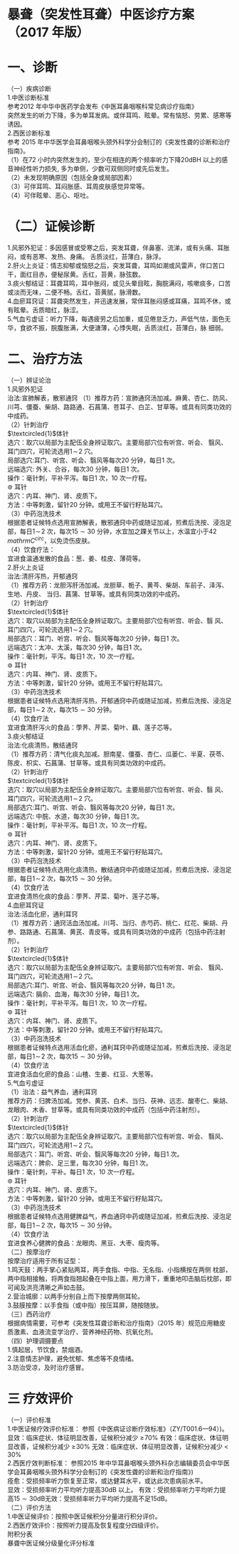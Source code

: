 # 暴聋（突发性耳聋）中医诊疗方案 （2017 年版）  
# 一、诊断  
（一）疾病诊断  
1.中医诊断标准  
参考2012 年中华中医药学会发布《中医耳鼻咽喉科常见病诊疗指南》  
突然发生的听力下降，多为单耳发病。或伴耳鸣、眩晕。常有恼怒、劳累、感寒等诱因。  
2.西医诊断标准  
参考 2015 年中华医学会耳鼻咽喉头颈外科学分会制订的《突发性聋的诊断和治疗指南》。  
（1）在72 小时内突然发生的，至少在相连的两个频率听力下降20dBH 以上的感音神经性听力损失, 多为单侧，少数可双侧同时或先后发生。  
（2）未发现明确原因（包括全身或局部因素）  
（3）可伴耳鸣、耳闷胀感、耳周皮肤感觉异常等。  
（4）可伴眩晕、恶心、呕吐。  
# （二）证候诊断  
1.风邪外犯证：多因感冒或受寒之后，突发耳聋，伴鼻塞、流涕，或有头痛、耳胀闷，或有恶寒、发热、身痛。 舌质淡红，苔薄白，脉浮。  
2.肝火上炎证：情志抑郁或恼怒之后，突发耳聋，耳鸣如潮或风雷声，伴口苦口干，面红目赤，便秘尿黄。舌红，苔黄，脉弦数。  
3.痰火郁结证：耳聋耳鸣，耳中胀闷，或见头晕目眩，胸脘满闷，咳嗽痰多，口苦或淡而无味，二便不畅。舌红，苔黄腻，脉滑数。  
4.血瘀耳窍证：耳聋突然发生，并迅速发展，常伴耳胀闷感或耳痛，耳鸣不休，或有眩晕。舌质暗红，脉涩。  
5.气血亏虚证：听力下降，每遇疲劳之后加重，或见倦怠乏力，声低气怯，面色无华，食欲不振，脘腹胀满，大便溏薄，心悸失眠，舌质淡红，苔薄白，脉 细弱。  
# 二、治疗方法  
（一）辨证论治  
1.风邪外犯证  
治法:宣肺解表，散邪通窍  （1）推荐方药：宣肺通窍汤加减。麻黄、杏仁、防风、川芎、僵蚕、柴胡、路路通、石菖蒲、苍耳子、白芷、甘草等。或具有同类功效的中成药。  
（2）针刺治疗  
$\textcircled{1}$体针  
选穴：取穴以局部为主配伍全身辨证取穴。主要局部穴位有听宫、听会、 翳风、耳门四穴，可轮流选用$1\!\sim\!2$ 穴。  
局部选穴:耳门、听宫、听会、翳风等每次20 分钟，每日1 次。  
远端选穴: 外关、合谷，每次30 分钟，每日1 次。  
操作：毫针刺，平补平泻。每日1 次，10 次一疗程。  
$\circledcirc$  耳针  
选穴：内耳、神门、肾、皮质下。  
方法：中等刺激，留针20 分钟。或用王不留行籽贴耳穴。  
（3）中药泡洗技术  
根据患者证候特点选用宣肺解表，散邪通窍中药或随证加减，煎煮后洗按、浸泡足部，每日$1\!\sim\!2$ 次，每次$15{\sim}30$ 分钟，水宜加之踝关节以上，水温宜小于$42\,mathrm{C}^{circ}$，以免烫伤皮肤。  
（4）饮食疗法：  
宜进食温通发散的食品：葱、姜、桂皮、薄荷等。  
2.肝火上炎证  
治法:清肝泻热，开郁通窍  
（1）推荐方药：龙胆泻肝汤加减。龙胆草、栀子、黄芩、柴胡、车前子、泽泻、生地、丹皮、 当归、菖蒲、甘草等。或具有同类功效的中成药。  
（2）针刺治疗  
$\textcircled{1}$体针  
选穴：取穴以局部为主配伍全身辨证取穴。主要局部穴位有听宫、听会、翳 风、耳门四穴，可轮流选用$1\!\sim\!2$ 穴。  
局部选穴：耳门、听宫、听会、翳风等每次20 分钟，每日1 次。  
远端选穴：太冲、太溪，每次30 分钟，每日1 次。  
操作：毫针刺，平泻。每日1 次，10 次一疗程。  
$\circledcirc$  耳针  
选穴：内耳、神门、肾、皮质下。  
方法：中等刺激，留针20 分钟。或用王不留行籽贴耳穴。  
（3）中药泡洗技术  
根据患者证候特点选用清肝泻热，开郁通窍中药或随证加减，煎煮后洗按、浸泡足部，每日$1\!\sim\!2$ 次，每次$15{\sim}30$ 分钟。  
（4）饮食疗法  
宜进食清肝泻火的食品：荸荠、芹菜、菊叶、藕、莲子芯等。  
3.痰火郁结证  
治法:化痰清热，散结通窍  
（1）推荐方药：清气化痰丸加减。胆南星、僵蚕、杏仁、瓜蒌仁、半夏、茯苓、陈皮、枳实、石菖蒲、甘草等。或具有同类功效的中成药。  
（2）针刺治疗  
$\textcircled{1}$体针  
选穴：取穴以局部为主配伍全身辨证取穴。主要局部穴位有听宫、听会、翳 风、耳门四穴，可轮流选用$1\!\sim\!2$ 穴。  
局部选穴:耳门、听宫、听会、翳风等每次20 分钟，每日1 次。  
远端选穴: 中脘、水道，每次30 分钟，每日1 次。  
操作：毫针刺，平补平泻。每日1 次，10 次一疗程。  
$\circledcirc$  耳针  
选穴：内耳、神门、肾、皮质下。  
方法：中等刺激，留针20 分钟。或用王不留行籽贴耳穴。  
（3）中药泡洗技术  
根据患者证候特点选用化痰清热，散结通窍中药或随证加减，煎煮后洗按、浸泡足部，每日$1\!\sim\!2$ 次，每次$15{\sim}30$ 分钟。  
（4）饮食疗法  
宜进食清热化痰的食品：荸荠、芹菜、菊叶、莲子芯等。  
4.血瘀耳窍证  
治法:活血化瘀，通利耳窍  
（1）推荐方药：通窍活血汤加减。川芎、当归、赤芍药、桃仁、红花、柴胡、丹参、路路通、石菖蒲、黄芪、青皮等。或具有同类功效的中成药（包括中药注射剂）。  
（2）针刺治疗  
$\textcircled{1}$体针  
选穴：取穴以局部为主配伍全身辨证取穴。主要局部穴位有听宫、听会、 翳风、耳门四穴，可轮流选用$1\!\sim\!2$ 穴。  
局部选穴:耳门、听宫、听会、翳风等每次20 分钟，每日1 次。  
远端选穴: 膈俞、血海，每次30 分钟，每日1 次。  
操作：毫针刺，平补平泻。每日1 次，10 次一疗程。  
$\circledcirc$  耳针  
选穴：内耳、神门、肾、皮质下。  
方法：中等刺激，留针20 分钟。或用王不留行籽贴耳穴。  
（3）中药泡洗技术  
根据患者证候特点选用活血化瘀，通利耳窍中药或随证加减，煎煮后洗按、浸泡足部，每日$1\!\sim\!2$ 次，每次$15{\sim}30$ 分钟。  
（4）饮食疗法  
宜进食活血化瘀的食品：山楂、生姜、红豆、大葱等。  
5.气血亏虚证  
（1）治法：益气养血，通利耳窍  
推荐方药：归脾汤加减。党参、黄芪、白术、当归、茯神、远志、酸枣仁、柴胡、龙眼肉、木香、甘草等。或具有同类功效的中成药（包括中药注射剂）。  
（2）针刺治疗  
$\textcircled{1}$体针  
选穴：取穴以局部为主配伍全身辨证取穴。主要局部穴位有听宫、听会、 翳风、耳门四穴，可轮流选用$1\!\sim\!2$ 穴。  
局部选穴：耳门、听宫、听会、翳风等每次20 分钟，每日1 次。  
远端选穴：脾俞、足三里，每次30 分钟，每日1 次。  
操作：毫针刺，平补。每日1 次，10 次一疗程。  
$\circledcirc$  耳针  
选穴：内耳、神门、肾、皮质下。  
方法：中等刺激，留针20 分钟。或用王不留行籽贴耳穴。  
（3）中药泡洗技术  
根据患者证候特点选用健脾益气，养血通窍中药或随证加减，煎煮后洗按、浸泡足部，每日$1\!\sim\!2$ 次，每次$15{\sim}30$ 分钟。  
（4）饮食疗法  
宜进食养心健脾的食品：龙眼肉、黑豆、大枣、瘦肉等。  
（二）按摩治疗  
按摩治疗适用于所有证型：  
1.鸣天鼓：两手掌心紧贴两耳，两手食指、中指、无名指、小指横按在两侧 枕部，两中指相接触，将两食指翘起叠在中指上面，用力滑下，重重地叩击脑后枕部，即可闻及洪亮清晰之声如击鼓。  
2.营治城廓：以两手分别自上而下按摩两侧耳轮。  
3.鼓膜按摩：以手食指（或中指）按压耳屏，随按随放。  
（三）西药治疗  
根据病情需要，可参考《突发性耳聋诊断和治疗指南》（2015 年）规范应用糖皮质激素、血液流变学治疗、营养神经药物、抗氧化剂。  
（四）护理调摄要点  
1.慎起居，节饮食，禁烟酒。  
2.注意情志护理，避免忧郁、焦虑等不良情绪。  
3.防治受凉，及时治疗感冒。  
# 三 疗效评价  
（一）评价标准  
1.中医证候疗效评价标准： 参照《中医病证诊断疗效标准》（ZY/T001.6—94）)。  
显效：临床症状、体征明显改善，证候积分减少 $\geqslant\!70\%$ 有效：临床症状、体征明显改善，证候积分减少 $\geqslant\!30\%$ 无效：临床症状、体征明显改善，证候积分减少  $<\!30\%$  
2.西医疗效判断标准： 参照2015 年中华耳鼻咽喉头颈外科杂志编辑委员会中华医学会耳鼻咽喉头颈外科学分会制订的《突发性聋的诊断和治疗指南》)  
痊愈：受损频率听力恢复至正常，或达健耳水平，或达此次患病前水平。  
显效：受损频率听力平均听力提高30dB 以上。  有效：受损频率听力平均听力提高$15{\sim}30\mathrm{dB}$无效：受损频率听力平均听力提高不足15dB。  
（二）评价方法  
1.中医证候评价：按照中医证候积分分量进行积分评价。  
2.西医疗效评价：按照听力提高及恢复程度分四级评价。  
附积分表  
暴聋中医证候分级量化评分标准  
